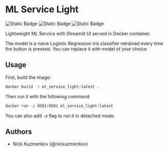 # ML Service Light

![Static Badge](https://img.shields.io/badge/python-3.12-green)
![Static Badge](https://img.shields.io/badge/Docker-blue)
![Static Badge](https://img.shields.io/badge/Streamlit-red)

Lightweight ML Service with Streamlit UI served in Docker container.

The model is a naive Logistic Regression iris classifier retrained every time the button is pressed. You can replace it with model of your choice.

## Usage

First, build the image:

```bash
docker build -t ml_service_light:latest .
```

Then run it with the following command:

```bash
docker run -p 8501:8501 ml_service_light:latest
```

You can also add `-d` flag to run it in detached mode.

## Authors

- Nick Kuzmenkov (@nickuzmenkov)
